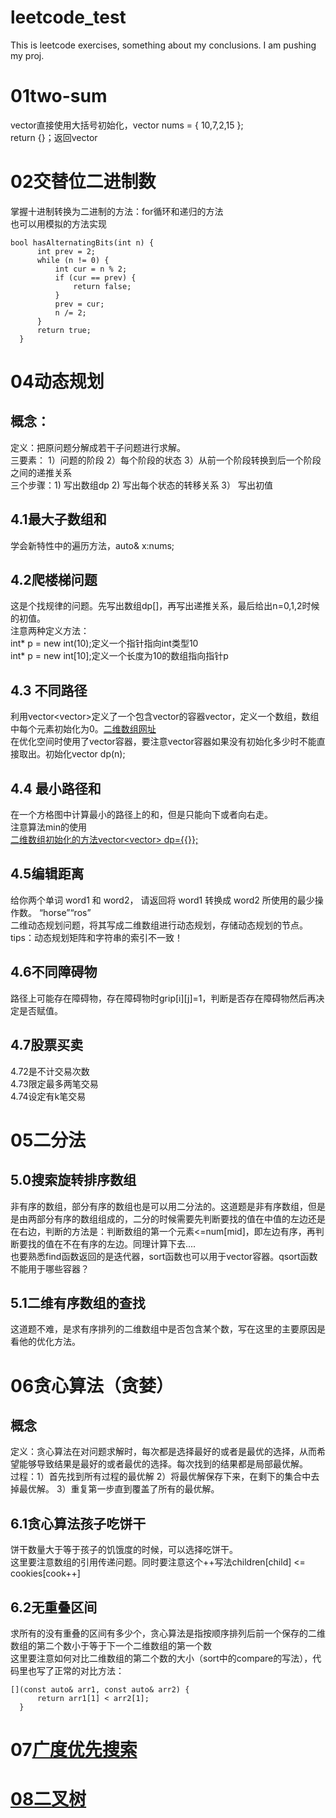# leetcode_test
This is leetcode exercises, something about my conclusions. I am pushing my proj.
# 01two-sum
vector直接使用大括号初始化，vector<int> nums = { 10,7,2,15 };  
return {}；返回vector<int>
# 02交替位二进制数  
  掌握十进制转换为二进制的方法：for循环和递归的方法  
  也可以用模拟的方法实现
  ```
  bool hasAlternatingBits(int n) {  
        int prev = 2;  
        while (n != 0) {  
            int cur = n % 2;  
            if (cur == prev) {  
                return false;  
            }  
            prev = cur;  
            n /= 2;  
        }  
        return true;  
    }  
 ```  
#  04动态规划  
## 概念：  
  定义：把原问题分解成若干子问题进行求解。  
  三要素：  1）问题的阶段 2）每个阶段的状态 3）从前一个阶段转换到后一个阶段之间的递推关系  
  三个步骤：1) 写出数组dp 2) 写出每个状态的转移关系 3） 写出初值  
## 4.1最大子数组和    
  学会新特性中的遍历方法，auto& x:nums;  
## 4.2爬楼梯问题  
  这是个找规律的问题。先写出数组dp[]，再写出递推关系，最后给出n=0,1,2时候的初值。  
  注意两种定义方法：  
  int* p = new int(10);定义一个指针指向int类型10  
  int* p = new int[10];定义一个长度为10的数组指向指针p  
## 4.3 不同路径
  利用vector<vector<int>>定义了一个包含vector的容器vector，定义一个数组，数组中每个元素初始化为0。[二维数组网址](https://www.jianshu.com/p/2524c34511f3)  
  在优化空间时使用了vector容器，要注意vector容器如果没有初始化多少时不能直接取出。初始化vector<int> dp(n);  
## 4.4 最小路径和  
  在一个方格图中计算最小的路径上的和，但是只能向下或者向右走。   
  注意算法min的使用  
  [二维数组初始化的方法vector<vector<int>> dp={{}};](https://blog.csdn.net/sinat_41852207/article/details/86668954)  
## 4.5编辑距离
  给你两个单词 word1 和 word2， 请返回将 word1 转换成 word2 所使用的最少操作数。  “horse”“ros”  
  二维动态规划问题，将其写成二维数组进行动态规划，存储动态规划的节点。tips：动态规划矩阵和字符串的索引不一致！ 
## 4.6不同障碍物  
  路径上可能存在障碍物，存在障碍物时grip[i][j]=1，判断是否存在障碍物然后再决定是否赋值。  
## 4.7股票买卖  
  4.72是不计交易次数  
  4.73限定最多两笔交易  
  4.74设定有k笔交易  
# 05二分法  
## 5.0搜索旋转排序数组  
  非有序的数组，部分有序的数组也是可以用二分法的。这道题是非有序数组，但是是由两部分有序的数组组成的，二分的时候需要先判断要找的值在中值的左边还是在右边，判断的方法是：判断数组的第一个元素<=num[mid]，即左边有序，再判断要找的值在不在有序的左边。同理计算下去....    
  也要熟悉find函数返回的是迭代器，sort函数也可以用于vector容器。qsort函数不能用于哪些容器？ 
## 5.1二维有序数组的查找  
   这道题不难，是求有序排列的二维数组中是否包含某个数，写在这里的主要原因是看他的优化方法。  
# 06贪心算法（贪婪）  
## 概念  
  定义：贪心算法在对问题求解时，每次都是选择最好的或者是最优的选择，从而希望能够导致结果是最好的或者最优的选择。每次找到的结果都是局部最优解。       
  过程：1）首先找到所有过程的最优解  2）将最优解保存下来，在剩下的集合中去掉最优解。  3）重复第一步直到覆盖了所有的最优解。
## 6.1贪心算法孩子吃饼干  
  饼干数量大于等于孩子的饥饿度的时候，可以选择吃饼干。  
  这里要注意数组的引用传递问题。同时要注意这个++写法children[child] <= cookies[cook++]    
## 6.2无重叠区间  
  求所有的没有重叠的区间有多少个，贪心算法是指按顺序排列后前一个保存的二维数组的第二个数小于等于下一个二维数组的第一个数  
  这里要注意如何对比二维数组的第二个数的大小（sort中的compare的写法），代码里也写了正常的对比方法：
  ```
  [](const auto& arr1, const auto& arr2) {  
        return arr1[1] < arr2[1];  
    }  
  ```
# 07[广度优先搜索](https://github.com/yizhiweimengxiangfendoudefeifei/leetcode_test/tree/main/bfsdfs)          
# [08二叉树](https://github.com/yizhiweimengxiangfendoudefeifei/leetcode_test/tree/main/binary_tree)                            
                                                                                                                                          
                                                                                                                                          
  

